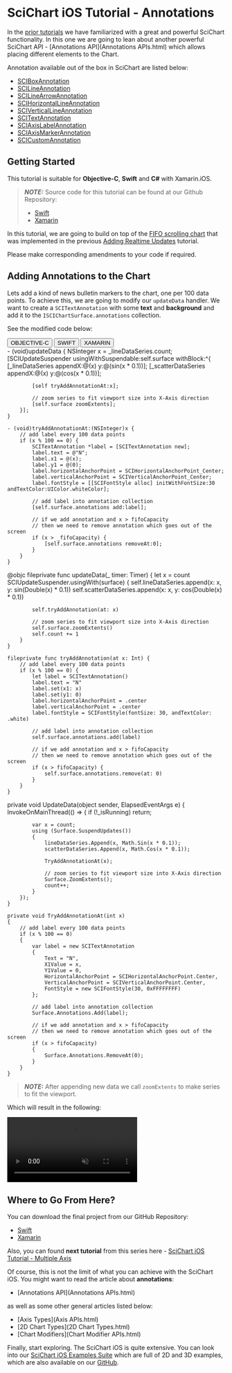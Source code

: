 # SciChart iOS Tutorial - Annotations
In the [prior tutorials](tutorial-04---adding-realtime-updates.html) we have familiarized with a great and powerful SciChart functionality.
In this one we are going to lean about another powerful SciChart API - [Annotations API](Annotations APIs.html) which allows placing different elements to the Chart.

Annotation available out of the box in SciChart are listed below:
- [SCIBoxAnnotation](boxannotation.html)
- [SCILineAnnotation](lineannotation.html)
- [SCILineArrowAnnotation](linearrowannotation.html)
- [SCIHorizontalLineAnnotation](horizontallineannotation.html)
- [SCIVerticalLineAnnotation](verticallineannotation.html)
- [SCITextAnnotation](textannotation.html)
- [SCIAxisLabelAnnotation](axislabelannotation.html)
- [SCIAxisMarkerAnnotation](axismarkerannotation.html)
- [SCICustomAnnotation](customannotation.html)

## Getting Started
This tutorial is suitable for **Objective-C**, **Swift** and **C#** with Xamarin.iOS.

> **_NOTE:_** Source code for this tutorial can be found at our Github Repository:
>
> - [Swift](https://github.com/ABTSoftware/SciChart.iOS.Documentation/tree/release_v4/samples/tutorials-native/tutorials-2d/Tutorial%2005%20-%20Annotations)
> - [Xamarin](https://github.com/ABTSoftware/SciChart.iOS.Documentation/tree/release_v4/samples/tutorials-xamarin/tutorials-2d/tutorial-05)

In this tutorial, we are going to build on top of the [FIFO scrolling chart](tutorial-04---adding-realtime-updates.html#discarding-data-when-scrolling-using-fifocapacity) that was implemented in the previous [Adding Realtime Updates](tutorial-04---adding-realtime-updates.html) tutorial.

Please make corresponding amendments to your code if required.

## Adding Annotations to the Chart
Lets add a kind of news bulletin markers to the chart, one per 100 data points.
To achieve this, we are going to modify our `updateData` handler.
We want to create a `SCITextAnnotation` with some **text** and **background** and add it to the `ISCIChartSurface.annotations` collection.

See the modified code below:

<div class="code-snippet-tabs">
  <button class="code-snippet-tab" onclick="showCodeFor(event, 'objectivec')">OBJECTIVE-C</button>
  <button class="code-snippet-tab" onclick="showCodeFor(event, 'swift')">SWIFT</button>
  <button class="code-snippet-tab" onclick="showCodeFor(event, 'cs')">XAMARIN</button>
</div>
<div class="code-snippet" id="objectivec">
    - (void)updateData {
        NSInteger x = _lineDataSeries.count;
        [SCIUpdateSuspender usingWithSuspendable:self.surface withBlock:^{
            [_lineDataSeries appendX:@(x) y:@(sin(x * 0.1))];
            [_scatterDataSeries appendX:@(x) y:@(cos(x * 0.1))];

            [self tryAddAnnotationAt:x];

            // zoom series to fit viewport size into X-Axis direction
            [self.surface zoomExtents];
        }];
    }

    - (void)tryAddAnnotationAt:(NSInteger)x {
        // add label every 100 data points
        if (x % 100 == 0) {
            SCITextAnnotation *label = [SCITextAnnotation new];
            label.text = @"N";
            label.x1 = @(x);
            label.y1 = @(0);
            label.horizontalAnchorPoint = SCIHorizontalAnchorPoint_Center;
            label.verticalAnchorPoint = SCIVerticalAnchorPoint_Center;
            label.fontStyle = [[SCIFontStyle alloc] initWithFontSize:30 andTextColor:UIColor.whiteColor];
            
            // add label into annotation collection
            [self.surface.annotations add:label];
            
            // if we add annotation and x > fifoCapacity
            // then we need to remove annotation which goes out of the screen
            if (x > _fifoCapacity) {
                [self.surface.annotations removeAt:0];
            }
        }
    }
</div>
<div class="code-snippet" id="swift">
    @objc fileprivate func updateData(_ timer: Timer) {
        let x = count
        SCIUpdateSuspender.usingWith(surface) {
            self.lineDataSeries.append(x: x, y: sin(Double(x) * 0.1))
            self.scatterDataSeries.append(x: x, y: cos(Double(x) * 0.1))
            
            self.tryAddAnnotation(at: x)
            
            // zoom series to fit viewport size into X-Axis direction
            self.surface.zoomExtents()
            self.count += 1
        }
    }
    
    fileprivate func tryAddAnnotation(at x: Int) {
        // add label every 100 data points
        if (x % 100 == 0) {
            let label = SCITextAnnotation()
            label.text = "N"
            label.set(x1: x)
            label.set(y1: 0)
            label.horizontalAnchorPoint = .center
            label.verticalAnchorPoint = .center
            label.fontStyle = SCIFontStyle(fontSize: 30, andTextColor: .white)
            
            // add label into annotation collection
            self.surface.annotations.add(label)
            
            // if we add annotation and x > fifoCapacity
            // then we need to remove annotation which goes out of the screen
            if (x > fifoCapacity) {
                self.surface.annotations.remove(at: 0)
            }
        }
    }
</div>
<div class="code-snippet" id="cs">
    private void UpdateData(object sender, ElapsedEventArgs e)
    {
        InvokeOnMainThread(() =>
        {
            if (!_isRunning) return;

            var x = count;
            using (Surface.SuspendUpdates())
            {
                lineDataSeries.Append(x, Math.Sin(x * 0.1));
                scatterDataSeries.Append(x, Math.Cos(x * 0.1));

                TryAddAnnotationAt(x);

                // zoom series to fit viewport size into X-Axis direction
                Surface.ZoomExtents();
                count++;
            }
        });
    }

    private void TryAddAnnotationAt(int x) 
    {
        // add label every 100 data points
        if (x % 100 == 0)
        {
            var label = new SCITextAnnotation
            {
                Text = "N",
                X1Value = x,
                Y1Value = 0,
                HorizontalAnchorPoint = SCIHorizontalAnchorPoint.Center,
                VerticalAnchorPoint = SCIVerticalAnchorPoint.Center,
                FontStyle = new SCIFontStyle(30, 0xFFFFFFFF)
            };

            // add label into annotation collection
            Surface.Annotations.Add(label);

            // if we add annotation and x > fifoCapacity
            // then we need to remove annotation which goes out of the screen
            if (x > fifoCapacity)
            {
                Surface.Annotations.RemoveAt(0);
            }
        }
    }
</div>

> **_NOTE:_** After appending new data we call `zoomExtents` to make series to fit the viewport.

Which will result in the following:

<video autoplay loop muted playsinline src="img/tutorials-2d/tutorials-2d-annotations.mp4"></video>

## Where to Go From Here?
You can download the final project from our GitHub Repository:
- [Swift](https://github.com/ABTSoftware/SciChart.iOS.Documentation/tree/release_v4/samples/tutorials-native/tutorials-2d/Tutorial%2005%20-%20Annotations)
- [Xamarin](https://github.com/ABTSoftware/SciChart.iOS.Documentation/tree/release_v4/samples/tutorials-xamarin/tutorials-2d/tutorial-05)

Also, you can found **next tutorial** from this series here - [SciChart iOS Tutorial - Multiple Axis](tutorial-06---multiple-axis.html)

Of course, this is not the limit of what you can achieve with the SciChart iOS. You might want to read the article about **annotations**:
- [Annotations API](Annotations APIs.html)

as well as some other general articles listed below:
- [Axis Types](Axis APIs.html)
- [2D Chart Types](2D Chart Types.html)
- [Chart Modifiers](Chart Modifier APIs.html)

Finally, start exploring. The SciChart iOS is quite extensive. 
You can look into our [SciChart iOS Examples Suite](https://www.scichart.com/examples/ios-chart/) which are full of 2D and 3D examples, which are also available on our [GitHub](https://github.com/ABTSoftware/SciChart.iOS.Examples).